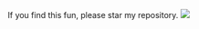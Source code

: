 If you find this fun, please star my repository.
![](https://github.com/gaolizheng/UnityBase/blob/master/gif/L4.gif)
